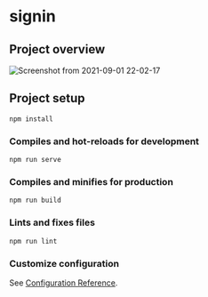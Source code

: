 # signin

## Project overview
![Screenshot from 2021-09-01 22-02-17](https://user-images.githubusercontent.com/37219226/131744810-0806bde5-b0ab-4db4-b683-1619629277cf.png)

## Project setup
```
npm install
```

### Compiles and hot-reloads for development
```
npm run serve
```

### Compiles and minifies for production
```
npm run build
```

### Lints and fixes files
```
npm run lint
```

### Customize configuration
See [Configuration Reference](https://cli.vuejs.org/config/).

#### 

